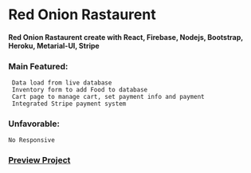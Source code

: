 # Red Onion Rastaurent

#### Red Onion Rastaurent create with React, Firebase, Nodejs, Bootstrap, Heroku, Metarial-UI, Stripe

### Main Featured:
     Data load from live database
     Inventory form to add Food to database
     Cart page to manage cart, set payment info and payment
     Integrated Stripe payment system
      
### Unfavorable:
    No Responsive   
      
 ### [Preview Project](https://read-onion-restaurent.firebaseapp.com)
 

